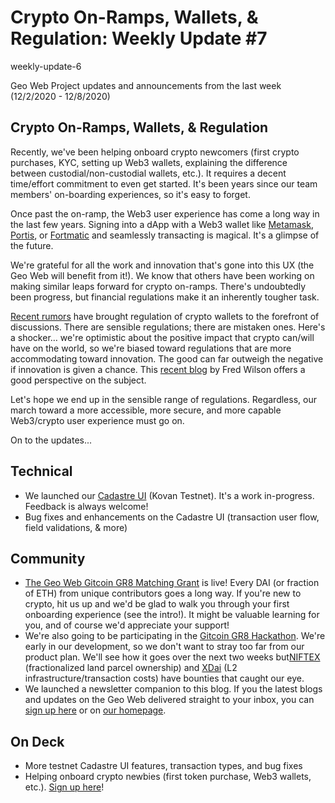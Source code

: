 # Crypto On-Ramps, Wallets, &amp; Regulation: Weekly Update #7

weekly-update-6

Geo Web Project updates and announcements from the last week (12/2/2020 - 12/8/2020)

## Crypto On-Ramps, Wallets, &amp; Regulation

Recently, we&#39;ve been helping onboard crypto newcomers (first crypto purchases, KYC, setting up Web3 wallets, explaining the difference between custodial/non-custodial wallets, etc.). It requires a decent time/effort commitment to even get started. It&#39;s been years since our team members&#39; on-boarding experiences, so it&#39;s easy to forget.

Once past the on-ramp, the Web3 user experience has come a long way in the last few years. Signing into a dApp with a Web3 wallet like [Metamask](https://metamask.io/), [Portis](https://portis.io/), or [Fortmatic](https://fortmatic.com/) and seamlessly transacting is magical. It&#39;s a glimpse of the future.

We&#39;re grateful for all the work and innovation that&#39;s gone into this UX (the Geo Web will benefit from it!). We know that others have been working on making similar leaps forward for crypto on-ramps. There&#39;s undoubtedly been progress, but financial regulations make it an inherently tougher task.

[Recent rumors](https://www.coindesk.com/coinbase-ceo-trump-administration-may-rush-out-burdensome-crypto-wallet-rules) have brought regulation of crypto wallets to the forefront of discussions. There are sensible regulations; there are mistaken ones. Here&#39;s a shocker… we&#39;re optimistic about the positive impact that crypto can/will have on the world, so we&#39;re biased toward regulations that are more accommodating toward innovation. The good can far outweigh the negative if innovation is given a chance. This [recent blog](https://avc.com/2020/11/crypto-wallets-are-not-bank-accounts/) by Fred Wilson offers a good perspective on the subject.

Let&#39;s hope we end up in the sensible range of regulations. Regardless, our march toward a more accessible, more secure, and more capable Web3/crypto user experience must go on.

On to the updates...

## Technical

- We launched our [Cadastre UI](http://geoweb.eth.link/) (Kovan Testnet). It&#39;s a work in-progress. Feedback is always welcome!
- Bug fixes and enhancements on the Cadastre UI (transaction user flow, field validations, &amp; more)

## **Community**

- [The Geo Web Gitcoin GR8 Matching Grant](https://gitcoin.co/grants/1403/the-geo-web) is live! Every DAI (or fraction of ETH) from unique contributors goes a long way. If you&#39;re new to crypto, hit us up and we&#39;d be glad to walk you through your first onboarding experience (see the intro!). It might be valuable learning for you, and of course we&#39;d appreciate your support!
- We&#39;re also going to be participating in the [Gitcoin GR8 Hackathon](https://gitcoin.co/hackathon/gr8/?). We&#39;re early in our development, so we don&#39;t want to stray too far from our product plan. We&#39;ll see how it goes over the next two weeks but[NIFTEX](https://gitcoin.co/issue/metalithio/niftex-gr8-hackathon/2/100024099) (fractionalized land parcel ownership) and [XDai](https://gitcoin.co/issue/xdaichain/site/9/100024347) (L2 infrastructure/transaction costs) have bounties that caught our eye.
- We launched a newsletter companion to this blog. If you the latest blogs and updates on the Geo Web delivered straight to your inbox, you can [sign up here](http://eepurl.com/hksMJH) or on [our homepage](https://www.geoweb.network/).

## **On Deck**

- More testnet Cadastre UI features, transaction types, and bug fixes
- Helping onboard crypto newbies (first token purchase, Web3 wallets, etc.). [Sign up here](https://calendly.com/geowebproject/30min)!
